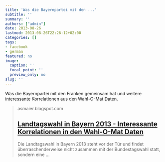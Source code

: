 ```yaml
---
title: 'Was die Bayernpartei mit den ...'
subtitle: ''
summary: ''
authors: ["admin"]
date: 2013-08-26
lastmod: 2013-08-26T22:26:12+02:00
categories: []
tags:
- facebook
- german
featured: no
image:
  caption: ''
  focal_point: ''
  preview_only: no
slug: ''
---
```

Was die Bayernpartei mit den Franken gemeinsam hat und weitere interessante Korrelationen aus den Wahl-O-Mat Daten.
> asmaier.blogspot.com
> ## [Landtagswahl in Bayern 2013 - Interessante Korrelationen in den Wahl-O-Mat Daten](http://asmaier.blogspot.com/2013/08/landtagswahl-in-bayern-2013.html)
>
> Die Landtagswahl in Bayern 2013 steht vor der Tür und findet überraschenderweise nicht zusammen mit der Bundestagswahl statt, sondern eine ...


